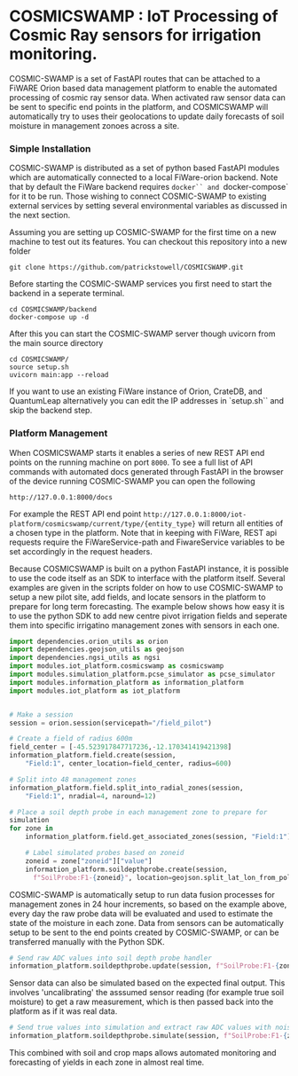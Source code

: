 # COSMICSWAMP : IoT Processing of Cosmic Ray sensors for irrigation monitoring.

COSMIC-SWAMP is a set of FastAPI routes that can be attached to a FiWARE Orion based data management platform to enable the automated processing of cosmic ray sensor data. When activated raw sensor data can be sent to specific end points in the platform, and COSMICSWAMP will automatically try to uses their geolocations to update daily forecasts of soil moisture in management zonoes across a site.


### Simple Installation
COSMIC-SWAMP is distributed as a set of python based FastAPI modules which are automatically connected to a local FiWare-orion backend.
Note that by default the FiWare backend requires `docker`` and `docker-compose` for it to be run. Those wishing to connect COSMIC-SWAMP to existing external services by setting several environmental variables as discussed in the next section.

Assuming you are setting up COSMIC-SWAMP for the first time on a new machine to test out its features. You can checkout this repository into a new folder
```
git clone https://github.com/patrickstowell/COSMICSWAMP.git
```

Before starting the COSMIC-SWAMP services you first need to start the backend in a seperate terminal.
```
cd COSMICSWAMP/backend
docker-compose up -d
```

After this you can start the COSMIC-SWAMP server though uvicorn from the main source directory
```
cd COSMICSWAMP/
source setup.sh
uvicorn main:app --reload
```

If you want to use an existing FiWare instance of Orion, CrateDB, and QuantumLeap alternatively you can edit the IP addresses in `setup.sh`` and skip the backend step.

### Platform Management

When COSMICSWAMP starts it enables a series of new REST API end points on the running machine on port `8000`. To see a full list of API commands with automated docs generated through FastAPI in the browser of the device running COSMIC-SWAMP you can open the following 
```
http://127.0.0.1:8000/docs
```

For example the REST API end point `http://127.0.0.1:8000/iot-platform/cosmicswamp/current/type/{entity_type}` will return all entities of a chosen type in the platform. Note that in keeping with FiWare, REST api requests require the FiWareService-path and FiwareService variables to be set accordingly in the request headers.


Because COSMICSWAMP is built on a python FastAPI instance, it is possible to use the code itself as an SDK to interface with the platform itself. Several examples are given in the scripts folder on how to use COSMIC-SWAMP to setup a new pilot site, add fields, and locate sensors in the platform to prepare for long term forecasting. The example below shows how easy it is to use the python SDK to add new centre pivot irrigation fields and seperate them into specific irrigatino management zones with sensors in each one.

```python 
import dependencies.orion_utils as orion
import dependencies.geojson_utils as geojson
import dependencies.ngsi_utils as ngsi
import modules.iot_platform.cosmicswamp as cosmicswamp
import modules.simulation_platform.pcse_simulator as pcse_simulator
import modules.information_platform as information_platform
import modules.iot_platform as iot_platform


# Make a session
session = orion.session(servicepath="/field_pilot")

# Create a field of radius 600m
field_center = [-45.523917847717236,-12.170341419421398]
information_platform.field.create(session, 
    "Field:1", center_location=field_center, radius=600)

# Split into 48 management zones
information_platform.field.split_into_radial_zones(session, 
    "Field:1", nradial=4, naround=12)

# Place a soil depth probe in each management zone to prepare for
simulation
for zone in 
    information_platform.field.get_associated_zones(session, "Field:1"):

    # Label simulated probes based on zoneid
    zoneid = zone["zoneid"]["value"]
    information_platform.soildepthprobe.create(session, 
      f"SoilProbe:F1-{zoneid}", location=geojson.split_lat_lon_from_polygon(zone["location"]["value"]))
  ```

COSMIC-SWAMP is automatically setup to run data fusion processes for management zones in 24 hour increments, so based on the example above, every day the raw probe data will be evaluated and used to estimate the state of the moisture in each zone. Data from sensors can be automatically setup to be sent to the end points created by COSMIC-SWAMP, or can be transferred manually with the Python SDK.

```python
# Send raw ADC values into soil depth probe handler
information_platform.soildepthprobe.update(session, f"SoilProbe:F1-{zoneid}", time_index=time_current.isoformat(), sm0=400, sm2=421, sm2=456)
```

Sensor data can also be simulated based on the expected final output. This involves 'uncalibrating' the asssumed sensor reading (for example true soil moisture) to get a raw measurement, which is then passed back into the platform as if it was real data.

```python
# Send true values into simulation and extract raw ADC values with noise
information_platform.soildepthprobe.simulate(session, f"SoilProbe:F1-{zoneid}", time_index=time_current.isoformat(), sc0=0.24, sc1=0.30, sc2=0.35, adc_noise=10)
```

 This combined with soil and crop maps allows automated monitoring and forecasting of yields in each zone in almost real time. 